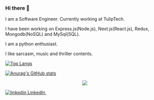 ### Hi there 👋 

I am a Software Engineer. Currently working at TulipTech.

I have been working on Express.js(Node.js), Next.js(React.js), Redux, Mongodb(NoSQL) and MySql(SQL).

I am a python enthusiast.   

I like sarcasm, music and thriller contents. 


[![Top Langs](https://github-readme-stats.vercel.app/api/top-langs/?username=Fathma&layout=compact&theme=merko&how_icons=true)](https://github.com/anuraghazra/github-readme-stats)

[![Anurag's GitHub stats](https://github-readme-stats.vercel.app/api?username=Fathma&count_private=true&show_icons=true&theme=merko)](https://github.com/anuraghazra/github-readme-stats) <div align="center">![](https://komarev.com/ghpvc/?username=Fathma&color=yellow)</div>


<p>
  <a href="https://www.linkedin.com/in/fathma-siddique-1a0412138/" rel="nofollow noreferrer">
    <img src="https://i.stack.imgur.com/gVE0j.png" alt="linkedin"> LinkedIn
  </a> &nbsp; 
</p> 

<!--
**Fathma/Fathma** is a ✨ _special_ ✨ repository because its `README.md` (this file) appears on your GitHub profile.

Here are some ideas to get you started:

- 🔭 I’m currently working on ...
- 🌱 I’m currently learning ...
- 👯 I’m looking to collaborate on ...
- 🤔 I’m looking for help with ...
- 💬 Ask me about ...
- 📫 How to reach me: ...
- 😄 Pronouns: ...
- ⚡ Fun fact: ...
-->
